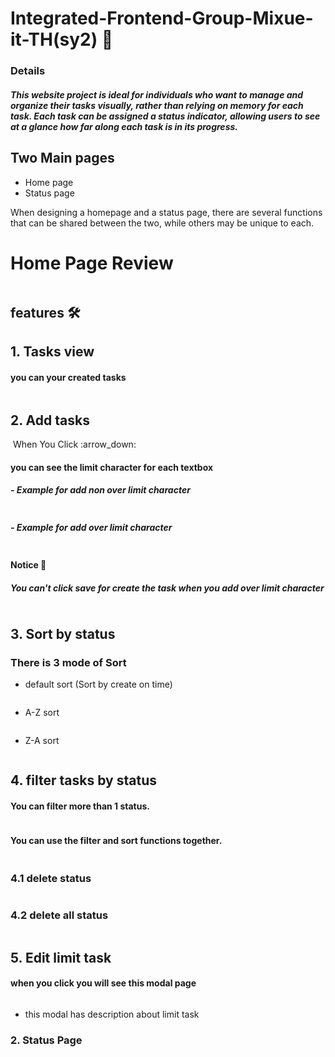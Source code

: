 # Integrated-Frontend-Group-Mixue-it-TH(sy2) :icecream:
### Details 
##### This website project is ideal for individuals who want to manage and organize their tasks visually, rather than relying on memory for each task. Each task can be assigned a status indicator, allowing users to see at a glance how far along each task is in its progress.
## Two Main pages
* Home page
* Status page

When designing a homepage and a status page, there are several functions that can be shared between the two, while others may be unique to each. 
# Home Page Review
<img src="https://github.com/Mixue-it-TH/Front-End/blob/main/public/image/realhomeview.jpg" alt="">

## features :hammer_and_wrench:
## 1. Tasks view </br>
#### you can your created tasks
<img src="https://github.com/Mixue-it-TH/Front-End/blob/main/public/image/alltask.png" alt="">


## 2. Add tasks
<img src="https://github.com/Mixue-it-TH/Front-End/blob/main/public/image/addtask.png" alt="">
When You Click :arrow_down:</br>
                                          
<img src="https://github.com/Mixue-it-TH/Front-End/blob/main/public/image/addtaskmodal.png" alt="">

#### you can see the limit character for each textbox

##### - Example for add non over limit character 
<img src=https://github.com/Mixue-it-TH/Front-End/blob/main/public/image/extasktitle.png alt="">

##### - Example for add over limit character
<img src=https://github.com/Mixue-it-TH/Front-End/blob/main/public/image/extasktitleforoverlimit.png alt="">

#### Notice :pushpin:
##### You can't click save for create the task when you add over limit character
<img src=https://github.com/Mixue-it-TH/Front-End/blob/main/public/image/cannotsave.png alt="">

## 3. Sort by status
### There is 3 mode of Sort
* default sort (Sort by create on time)
<img src=https://github.com/Mixue-it-TH/Front-End/blob/main/public/image/defaultsort.png alt="">

* A-Z sort
<img src=https://github.com/Mixue-it-TH/Front-End/blob/main/public/image/a-z-sort.png alt="">

* Z-A sort
<img src=https://github.com/Mixue-it-TH/Front-End/blob/main/public/image/z-a-sort.png alt="">

</br>
  
## 4. filter tasks by status
#### You can filter more than 1 status.
<img src=https://github.com/Mixue-it-TH/Front-End/blob/main/public/image/filterex.png alt="">

#### You can use the filter and sort functions together.
<img src=https://github.com/Mixue-it-TH/Front-End/blob/main/public/image/filterandsortex.png alt="">

### 4.1 delete status
<img src=https://github.com/Mixue-it-TH/Front-End/blob/main/public/image/clickdeletefilter.png alt="">

### 4.2 delete all status
<img src=https://github.com/Mixue-it-TH/Front-End/blob/main/public/image/clickdeleteallfilter.png alt="">

## 5. Edit limit task
#### when you click you will see this modal page
<img src=https://github.com/Mixue-it-TH/Front-End/blob/main/public/image/modallimit.png alt="">

* this modal has description about limit task




#### 

### 2. Status Page
<img src="https://github.com/Mixue-it-TH/Front-End/blob/main/public/image/homeview.jpg" alt="">
